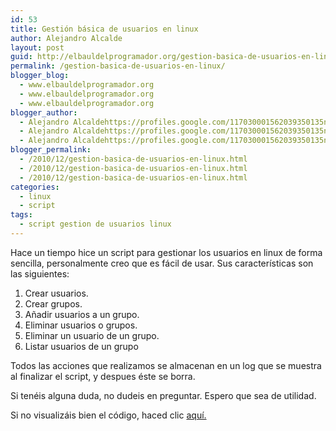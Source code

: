 ```yaml
---
id: 53
title: Gestión básica de usuarios en linux
author: Alejandro Alcalde
layout: post
guid: http://elbauldelprogramador.org/gestion-basica-de-usuarios-en-linux/
permalink: /gestion-basica-de-usuarios-en-linux/
blogger_blog:
  - www.elbauldelprogramador.org
  - www.elbauldelprogramador.org
  - www.elbauldelprogramador.org
blogger_author:
  - Alejandro Alcaldehttps://profiles.google.com/117030001562039350135noreply@blogger.com
  - Alejandro Alcaldehttps://profiles.google.com/117030001562039350135noreply@blogger.com
  - Alejandro Alcaldehttps://profiles.google.com/117030001562039350135noreply@blogger.com
blogger_permalink:
  - /2010/12/gestion-basica-de-usuarios-en-linux.html
  - /2010/12/gestion-basica-de-usuarios-en-linux.html
  - /2010/12/gestion-basica-de-usuarios-en-linux.html
categories:
  - linux
  - script
tags:
  - script gestion de usuarios linux
---
```

Hace un tiempo hice un script para gestionar los usuarios en linux de forma sencilla, personalmente creo que es fácil de usar. Sus características son las siguientes:

  1. Crear usuarios.
  2. Crear grupos.
  3. Añadir usuarios a un grupo.
  4. Eliminar usuarios o grupos.
  5. Eliminar un usuario de un grupo.
  6. Listar usuarios de un grupo

  
<!--more-->

Todos las acciones que realizamos se almacenan en un log que se muestra al finalizar el script, y despues éste se borra.

Si tenéis alguna duda, no dudeis en preguntar. Espero que sea de utilidad.

Si no visualizáis bien el código, haced clic [aquí.][1]





 [1]: http://pastebin.com/2UbqU3Yk